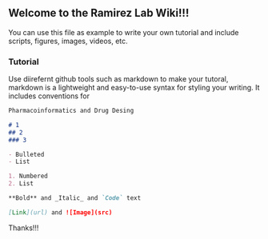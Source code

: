 ## Welcome to the Ramirez Lab Wiki!!!

You can use this file as example to write your own tutorial and include scripts, figures, images, videos, etc.

### Tutorial
Use diirefernt github tools such as markdown to make your tutoral, markdown is a lightweight and easy-to-use syntax for styling your writing. It includes conventions for

```markdown
Pharmacoinformatics and Drug Desing

# 1
## 2
### 3

- Bulleted
- List

1. Numbered
2. List

**Bold** and _Italic_ and `Code` text

[Link](url) and ![Image](src)
```

Thanks!!!
